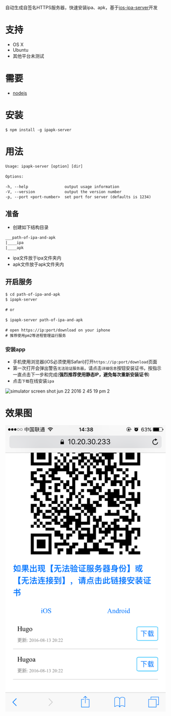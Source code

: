 自动生成自签名HTTPS服务器，快速安装ipa、apk，基于[ios-ipa-server](https://github.com/bumaociyuan/ios-ipa-server)开发

# 支持
* OS X
* Ubuntu
* 其他平台未测试

# 需要
* [nodejs](https://nodejs.org/)

# 安装
```
$ npm install -g ipapk-server
```

# 用法
```
Usage: ipapk-server [option] [dir]

Options:

-h, --help                output usage information
-V, --version             output the version number
-p, --port <port-number>  set port for server (defaults is 1234)
```
## 准备
- 创建如下结构目录

```
___path-of-ipa-and-apk
|____ipa
|____apk
```
- ipa文件放于ipa文件夹内
- apk文件放于apk文件夹内

## 开启服务
```
$ cd path-of-ipa-and-apk
$ ipapk-server

# or

$ ipapk-server path-of-ipa-and-apk

# open https://ip:port/download on your iphone
# 推荐使用pm2等进程管理运行服务
```

### 安装app
* 手机使用浏览器(iOS必须使用Safari)打开`https://ip:port/download`页面
* 第一次打开会弹出警告`无法验证服务器`，请点击`详细信息`按钮安装证书，按指示一直点击下一步和完成(**强烈推荐使用静态IP，避免每次重新安装证书**)
* 点击`下载`在线安装`ipa`

![simulator screen shot jun 22 2016 2 45 19 pm 2](https://cloud.githubusercontent.com/assets/4977911/16257320/66c5ff7e-388a-11e6-827a-b5708b86e272.png)
# 效果图
![screeshot](screeshot.png)
